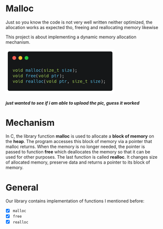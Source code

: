 # Malloc
Just so you know the code is not very well written neither optimized, the allocation works as expected tho, freeing and reallocating memory likewise

This project is about implementing a dynamic memory allocation mechanism.

![](carbon.png)<br/>
##### just wanted to see if i am able to upload the pic, guess it worked

# Mechanism
In C, the library function **malloc** is used to allocate a **block of memory** on the **heap**. The program accesses this block of memory via a pointer that malloc returns. When the memory is no longer needed, the pointer is passed to function **free** which deallocates the memory so that it can be used for other purposes.
The last function is called **realloc**. It changes size of allocated memory, preserve data and returns a pointer to its block of memory.

# General
Our library contains implementation of functions I mentioned before:
  - [x] `malloc`
  - [x] `free`
  - [x] `realloc`
